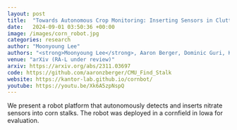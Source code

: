 ```yaml
---
layout: post
title:  "Towards Autonomous Crop Monitoring: Inserting Sensors in Cluttered Environments"
date:   2024-09-01 03:50:36 +00:00
image: /images/corn_robot.jpg
categories: research
author: "Moonyoung Lee"
authors: "<strong>Moonyoung Lee</strong>, Aaron Berger, Dominic Guri, Kevin Zhang, George Kantor, Oliver Kroemer"
venue: "arXiv (RA-L under review)"
arxiv: https://arxiv.org/abs/2311.03697
code: https://github.com/aaronzberger/CMU_Find_Stalk
website: https://kantor-lab.github.io/cornbot/
youtube: https://youtu.be/Xk6A5zpNspQ
---
```

We present a robot platform that autonomously detects and inserts nitrate sensors into corn stalks. The robot was deployed in a cornfield in Iowa for evaluation. 
